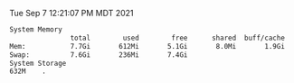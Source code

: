 Tue Sep  7 12:21:07 PM MDT 2021
```bash
System Memory
               total        used        free      shared  buff/cache   available
Mem:           7.7Gi       612Mi       5.1Gi       8.0Mi       1.9Gi       6.8Gi
Swap:          7.6Gi       236Mi       7.4Gi
System Storage
632M	.
```
```bash
